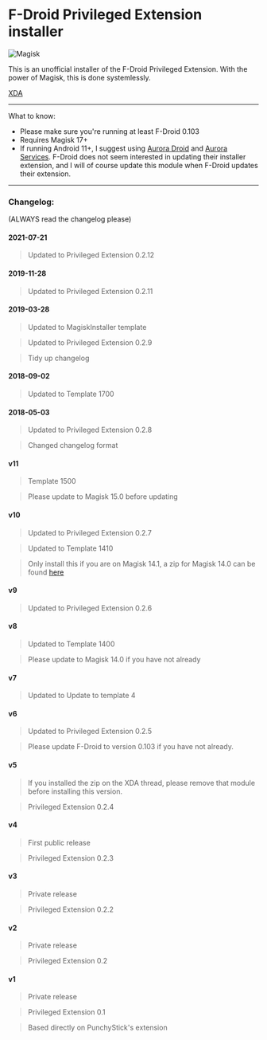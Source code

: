 # F-Droid Privileged Extension installer

![Magisk](http://i.imgur.com/WA4LBkF.png)

This is an unofficial installer of the F-Droid Privileged Extension. With the power of Magisk, this is done systemlessly.

[XDA](https://forum.xda-developers.com/apps/magisk/module-f-droid-privileged-extension-t3587068#post71796001)

---

What to know:

* Please make sure you're running at least F-Droid 0.103
* Requires Magisk 17+
* If running Android 11+, I suggest using [Aurora Droid](https://f-droid.org/en/packages/com.aurora.adroid/) and [Aurora Services](https://github.com/whyorean/AuroraServices). F-Droid does not seem interested in updating their installer extension, and I will of course update this module when F-Droid updates their extension. 
---

### Changelog:

(ALWAYS read the changelog please)

#### 2021-07-21

>Updated to Privileged Extension 0.2.12

#### 2019-11-28

>Updated to Privileged Extension 0.2.11

#### 2019-03-28

>Updated to MagiskInstaller template

>Updated to Privileged Extension 0.2.9

>Tidy up changelog

#### 2018-09-02

>Updated to Template 1700

#### 2018-05-03

>Updated to Privileged Extension 0.2.8

>Changed changelog format

#### v11

>Template 1500

>Please update to Magisk 15.0 before updating

#### v10

>Updated to Privileged Extension 0.2.7

>Updated to Template 1410

>Only install this if you are on Magisk 14.1, a zip for Magisk 14.0 can be found [here](https://www.androidfilehost.com/?fid=745849072291676800)

#### v9

>Updated to Privileged Extension 0.2.6

#### v8

>Updated to Template 1400

>Please update to Magisk 14.0 if you have not already

#### v7

>Updated to Update to template 4

#### v6

>Updated to Privileged Extension 0.2.5

>Please update F-Droid to version 0.103 if you have not already.

#### v5

>If you installed the zip on the XDA thread, please remove that module before installing this version.

>Privileged Extension 0.2.4

#### v4

>First public release

>Privileged Extension 0.2.3

#### v3

>Private release

>Privileged Extension 0.2.2

#### v2

>Private release

>Privileged Extension 0.2


#### v1

>Private release

>Privileged Extension 0.1

>Based directly on PunchyStick's extension
